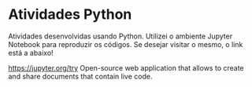 # Atividades Python 

Atividades desenvolvidas usando Python. Utilizei o ambiente Jupyter Notebook para reproduzir os códigos. Se desejar visitar o mesmo, o link está a abaixo!

    


https://jupyter.org/try Open-source web application that allows to create and share documents that contain live code.
